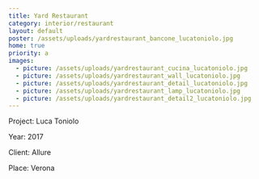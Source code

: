 ```yaml
---
title: Yard Restaurant
category: interior/restaurant
layout: default
poster: /assets/uploads/yardrestaurant_bancone_lucatoniolo.jpg
home: true
priority: a
images:
  - picture: /assets/uploads/yardrestaurant_cucina_lucatoniolo.jpg
  - picture: /assets/uploads/yardrestaurant_wall_lucatoniolo.jpg
  - picture: /assets/uploads/yardrestaurant_detail_lucatoniolo.jpg
  - picture: /assets/uploads/yardrestaurant_lamp_lucatoniolo.jpg
  - picture: /assets/uploads/yardrestaurant_detail2_lucatoniolo.jpg
---
```

Project: Luca Toniolo

Year: 2017

Client: Allure 

Place: Verona


